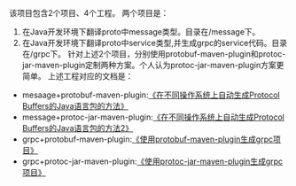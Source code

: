 该项目包含2个项目、4个工程。
两个项目是：
1. 在Java开发环境下翻译proto中message类型。目录在/message下。
2. 在Java开发环境下翻译proto中service类型,并生成grpc的service代码。目录在/grpc下。
针对上述2个项目，分别使用protobuf-maven-plugin和protoc-jar-maven-plugin定制两种方案。个人认为protoc-jar-maven-plugin方案更简单。
上述工程对应的文档是：
- mesaage+protobuf-maven-plugin:[《在不同操作系统上自动生成Protocol Buffers的Java语言包的方法》](https://github.com/f304646673/proto-gen/blob/master/%E5%9C%A8%E4%B8%8D%E5%90%8C%E6%93%8D%E4%BD%9C%E7%B3%BB%E7%BB%9F%E4%B8%8A%E8%87%AA%E5%8A%A8%E7%94%9F%E6%88%90Protocol%20Buffers%E7%9A%84Java%E8%AF%AD%E8%A8%80%E5%8C%85%E7%9A%84%E6%96%B9%E6%B3%95.md)
- message+protoc-jar-maven-plugin:[《在不同操作系统上自动生成Protocol Buffers的Java语言包的方法2》](https://github.com/f304646673/proto-gen/blob/master/%E5%9C%A8%E4%B8%8D%E5%90%8C%E6%93%8D%E4%BD%9C%E7%B3%BB%E7%BB%9F%E4%B8%8A%E8%87%AA%E5%8A%A8%E7%94%9F%E6%88%90Protocol%20Buffers%E7%9A%84Java%E8%AF%AD%E8%A8%80%E5%8C%85%E7%9A%84%E6%96%B9%E6%B3%952.md)
- grpc+protobuf-maven-plugin:[《使用protobuf-maven-plugin生成grpc项目》](https://github.com/f304646673/proto-gen/blob/master/%E4%BD%BF%E7%94%A8protobuf-maven-plugin%E7%94%9F%E6%88%90grpc%E9%A1%B9%E7%9B%AE.md)
- grpc+protoc-jar-maven-plugin:[《使用protoc-jar-maven-plugin生成grpc项目》](https://github.com/f304646673/proto-gen/blob/master/%E4%BD%BF%E7%94%A8protoc-jar-maven-plugin%E7%94%9F%E6%88%90grpc%E9%A1%B9%E7%9B%AE.md)

